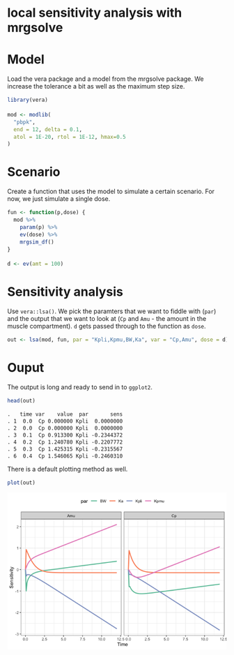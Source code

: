 local sensitivity analysis with mrgsolve
================

# Model

Load the vera package and a model from the mrgsolve package. We increase
the tolerance a bit as well as the maximum step size.

``` r
library(vera)

mod <- modlib(
  "pbpk", 
  end = 12, delta = 0.1, 
  atol = 1E-20, rtol = 1E-12, hmax=0.5
)
```

# Scenario

Create a function that uses the model to simulate a certain scenario.
For now, we just simulate a single dose.

``` r
fun <- function(p,dose) {
  mod %>% 
    param(p) %>% 
    ev(dose) %>% 
    mrgsim_df()
}

d <- ev(amt = 100)
```

# Sensitivity analysis

Use `vera::lsa()`. We pick the paramters that we want to fiddle with
(`par`) and the output that we want to look at (`Cp` and `Amu` - the
amount in the muscle compartment). `d` gets passed through to the
function as `dose`.

``` r
out <- lsa(mod, fun, par = "Kpli,Kpmu,BW,Ka", var = "Cp,Amu", dose = d)
```

# Ouput

The output is long and ready to send in to `ggplot2`.

``` r
head(out)
```

    .   time var    value  par       sens
    . 1  0.0  Cp 0.000000 Kpli  0.0000000
    . 2  0.0  Cp 0.000000 Kpli  0.0000000
    . 3  0.1  Cp 0.913300 Kpli -0.2344372
    . 4  0.2  Cp 1.240780 Kpli -0.2207772
    . 5  0.3  Cp 1.425315 Kpli -0.2315567
    . 6  0.4  Cp 1.546065 Kpli -0.2460310

There is a default plotting method as well.

``` r
plot(out)
```

![](man/images/readme-unnamed-chunk-5-1.png)<!-- -->
